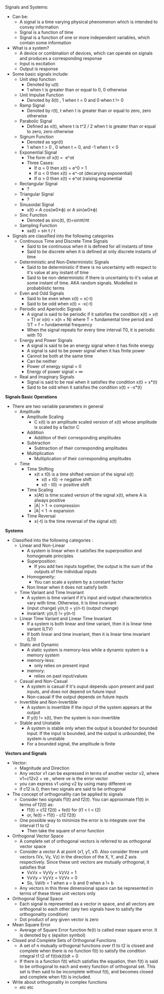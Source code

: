 Signals and Systems:
- Can be:
	- A signal is a time varying physical phenomenon which is intended to convey information
	- Signal is a function of time
	- Signal is a function of one or more independent variables, which contain some information
- What is a system? 
	- A device or combination of devices, which can operate on signals and produces a corresponding response 
	- Input is excitation 
	- Output is response
- Some basic signals include:
	- Unit step function
		- Denoted by u(t) 
		- 1 when t is greater than or equal to 0, 0 otherwise
	- Unit Impulse Function
		- Denoted by δ(t) , 1 when t = 0 and 0 when t != 0
	- Ramp Signal
		- Denoted by r(t), t when t is greater than or equal to zero, zero otherwise
	- Parabolic Signal
		- Defined as x(t), where t is t^2 / 2 when t is greater than or equal to zero, zero otherwise
	- Signum Function
		- Denoted as sgn(t)
		- 1 when t > 0 , 0 when t = 0, and -1 when t < 0
	- Exponential Signal
		- The form of x(t) =  e^αt
		- Three Cases:
			- If α = 0 then x(t) = e^0 = 1
			- If α < 0 then x(t) = e^-αt (decarying exponential)
			- If α > 0 then x(t) = e^αt (raising exponential
	- Rectangular Signal
		- ?
	- Triangular Signal
		- ?
	- Sinusoidal Signal
		- x(t) = A cos(w0±ϕ) or A sin(w0±ϕ)
	- Sinc Function
		- Denoted as sinc(t), (t)=sinπt/πt
	- Sampling Function
		- sa(t) = sin t / t
- Signals are classified into the following categories 
	- Continuous Time and Discrete Time Signals
		- Said to be continuous when it is defined for all instants of time
		- Said to be discrete when it is defined at only discrete instants of time
	- Deterministic and Non-Deterministic Signals
		- Said to be deterministic if there is no uncertainty with respect to it's value at any instant of time
		- Said to be non-deterministic if there is uncertainty to it's value at some instant of time. AKA random signals. Modelled in probabilistic terms
	- Even and Odd Signals
		- Said to be even when x(t) = x(-t)
		- Said to be odd when x(t) = -x(-t)
	- Periodic and Aperiodic Signals 
		- A signal is said to be periodic if it satisfies the condition x(t) = x(t + T) or x(n) = x(n + N) where T = fundamental time period and 1/T = f = fundamental frequency
		- When the signal repeats for every time interval T0, it is periodic with T0
	- Energy and Power Signals
		- A signal is said to be an energy signal when it has finite energy
		- A signal is said to be power signal when it has finite power
		- Cannot be both at the same time
		- Can be neither 
		- Power of energy signal = 0
		- Energy of power signal = ∞
	- Real and Imaginary Signals
		- Signal is said to be real when it satisfies the condition x(t) = x*(t) 
		- Said to be odd when it satisfies the condition x(t) = -x*(t) 

**Signals Basic Operations**
- There are two variable parameters in general
	- Amplitude
		- Amplitude Scaling 
			- C x(t) is an amplitude scaled version of x(t) whose amplitude is scaled by a factor C
		- Addition 
			- Addition of their corresponding amplitudes 
		- Subtraction 
			- Subtraction of their corresponding amplitudes
		- Multiplication 
			- Multiplication of their corresponding amplitudes
	- Time
		- Time Shifting
			- x(t ± t0) is a time shifted version of the signal x(t)
				- x(t + t0) -> negative shift
				- x(t - t0) -> positive shift 
		- Time Scaling
			- x(At) is time scaled version of the signal x(t), where A is always positive 
			- |A| > 1 -> compression
			- |A| < 1 -> expansion
		- Time Reversal
			- x(-t) is the time reversal of the signal x(t)
			
**Systems**
- Classified into the following categories :
	- Linear and Non-Linear 
		- A system is linear when it satisfies the superposition and homogenate principles
		- Superposition:
			- If you add two inputs together, the output is the sum of the outputs of the individual inputs 
		- Homogeneity:
			- You can scale a system by a constant factor
		- Non linear when it does not satisfy both
	- Time Variant and Time Invariant
		- A system is time variant if it's input and output characteristics vary with time. Otherwise, it is time invariant
		- (input change) y(n,t) = y(n-t) (output change)
		- invariant: y(n,t) != y(n-t)
	- Linear Time Variant and Linear Time Invariant 
		- If a system is both linear and time variant, then it is linear time variant (LTV)
		- If both linear and time invariant, then it is linear time invariant (LTI)
	- Static and Dynamic 
		- A static system is memory-less while a dynamic system is a memory system
		- memory-less:
			- only relies on present input
		- memory:
			- relies on past input/values
	- Casual and Non-Casual 
		- A system is casual if it's ouput depends upon present and past inputs, and does not depend on future input
		- Non-casual if the output depends on future inputs
	- Invertible and Non-Invertible 
		- A system is invertible if the input of the system appears at the output
		- If y(t) != x(t), then the system is non-invertible
	- Stable and Unstable 
		- A system is stable only when the output is bounded for bounded input. If the input is bounded, and the output is unbounded, the system is unstable
		- For a bounded signal, the amplitude is finite

**Vectors and Signals**
- Vector: 
	- Magnitude and Direction
	- Any vector v1 can be expressed in terms of another vector v2, where v1=c12v2 + ve , where ve is the error vector
	- you can express v1 using v2 by using many different ve 
	- if c12 is 0, then two signals are said to be orthogonal
- The concept of orthogonality can be applied to signals
	- Consider two signals f1(t) and f2(t). You can approximate f1(t) in terms of f2(t) as:
		- f1(t) = c12 f2(t) + fe(t) for (t1 < t < t2)
		- or, fe(t) = f1(t) - c12 f2(t)
	- One possible way to minimize the error is to integrate over the interval t1 to t2
		- Then take the square of error function
- Orthogonal Vector Space
	- A complete set of orthogonal vectors is referred to as orthogonal vector space
	- Consider a vector A at point (x1, y1, x1). Also consider three unit vectors (Vx, Vy, Vz) in the direction of the X, Y, and Z axis respectively. Since these unit vectors are mutually orthogonal, it satisfies that 
		- VxVx = VyVy = VzVz = 1
		- VxVy = VyVz = VzVx = 0
		- So, VaVb = 1 when a = b and 0 when a != b
	- Any vectors in this three dimensional space can be represented in terms of these three unit vectors only 
- Orthogonal Signal Space
	- Each signal is represented as a vector in space, and all vectors are orthogonal to each other (any two signals have to satisfy the orthogonality condition)
	- Dot product of any given vector is zero
- Mean Square Error
	- Average of Square Error function fe(t) is called mean square error. It is denoted by ε (epsilon symbol)
- Closed and Complete Sets of Orthogonal Functions
	- A set of n mutually orthogonal functions over t1 to t2 is closed and complete when there is no function f(t) to satisfy the condition integral t1 t2 of f(t)xk(t)dt = 0
	- If there is a function f(t) which satisfies the equation, then f(t) is said to be orthogonal to each and every function of orthogonal set. This set is then said to be incomplete without f(t), and becomes closed and complete when f(t) is included.
- Write about orthogonality in complex functions
	- etc etc